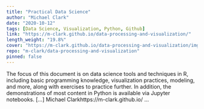 ```yaml
---
title: "Practical Data Science"
author: "Michael Clark"
date: "2020-10-12"
tags: [Data Science, Visualization, Python, Github]
link: "https://m-clark.github.io/data-processing-and-visualization/"
length_weight: "19.8%"
cover: "https://m-clark.github.io/data-processing-and-visualization/img/nineteeneightyR.png"
repo: "m-clark/data-processing-and-visualization"
pinned: false
---
```


The focus of this document is on data science tools and techniques in R, including basic programming knowledge, visualization practices, modeling, and more, along with exercises to practice further. In addition, the demonstrations of most content in Python is available via Jupyter notebooks. [...] Michael Clarkhttps://m-clark.github.io/  ...
